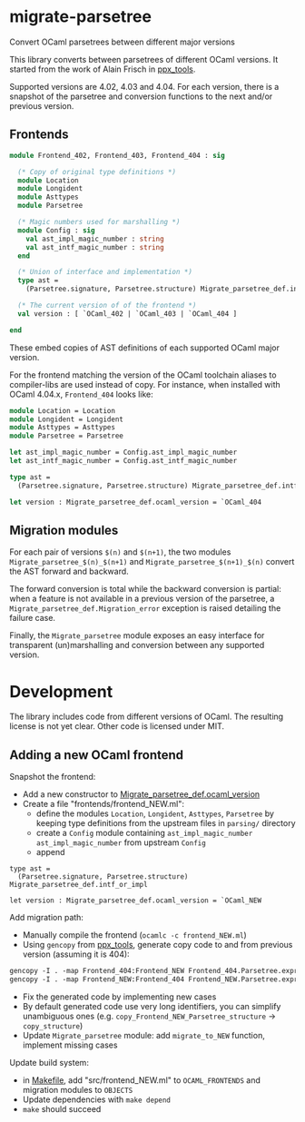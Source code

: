 # migrate-parsetree
Convert OCaml parsetrees between different major versions

This library converts between parsetrees of different OCaml versions.
It started from the work of Alain Frisch in [ppx\_tools](https://github.com/alainfrisch/ppx_tools).

Supported versions are 4.02, 4.03 and 4.04.
For each version, there is a snapshot of the parsetree and conversion functions
to the next and/or previous version.

## Frontends

```ocaml
module Frontend_402, Frontend_403, Frontend_404 : sig

  (* Copy of original type definitions *)
  module Location
  module Longident
  module Asttypes
  module Parsetree

  (* Magic numbers used for marshalling *)
  module Config : sig
    val ast_impl_magic_number : string
    val ast_intf_magic_number : string
  end

  (* Union of interface and implementation *)
  type ast =
    (Parsetree.signature, Parsetree.structure) Migrate_parsetree_def.intf_or_impl

  (* The current version of of the frontend *)
  val version : [ `OCaml_402 | `OCaml_403 | `OCaml_404 ]

end
```

These embed copies of AST definitions of each supported OCaml major version.

For the frontend matching the version of the OCaml toolchain aliases to
compiler-libs are used instead of copy.  For instance, when installed with
OCaml 4.04.x, `Frontend_404` looks like:

```ocaml
module Location = Location
module Longident = Longident
module Asttypes = Asttypes
module Parsetree = Parsetree

let ast_impl_magic_number = Config.ast_impl_magic_number
let ast_intf_magic_number = Config.ast_intf_magic_number

type ast =
  (Parsetree.signature, Parsetree.structure) Migrate_parsetree_def.intf_or_impl

let version : Migrate_parsetree_def.ocaml_version = `OCaml_404
```

## Migration modules

For each pair of versions `$(n)` and `$(n+1)`, the two modules
`Migrate_parsetree_$(n)_$(n+1)` and `Migrate_parsetree_$(n+1)_$(n)` convert the AST forward and backward.

The forward conversion is total while the backward conversion is partial: when
a feature is not available in a previous version of the parsetree, a
`Migrate_parsetree_def.Migration_error` exception is raised detailing the
failure case.

Finally, the `Migrate_parsetree` module exposes an easy interface for
transparent (un)marshalling and conversion between any supported version.

# Development

The library includes code from different versions of OCaml. The resulting
license is not yet clear. Other code is licensed under MIT.

## Adding a new OCaml frontend

Snapshot the frontend:
- Add a new constructor to
  [Migrate\_parsetree\_def.ocaml\_version](src/migrate_parsetree_def.ml)
- Create a file "frontends/frontend\_NEW.ml":
  * define the modules `Location`, `Longident`, `Asttypes`, `Parsetree` by
    keeping type definitions from the upstream files in `parsing/` directory
  * create a `Config` module containing `ast_impl_magic_number`
    `ast_impl_magic_number` from upstream `Config`
  * append 
```
type ast =
  (Parsetree.signature, Parsetree.structure) Migrate_parsetree_def.intf_or_impl

let version : Migrate_parsetree_def.ocaml_version = `OCaml_NEW
```

Add migration path:
- Manually compile the frontend (`ocamlc -c frontend_NEW.ml`)
- Using `gencopy` from [ppx\_tools](https://github.com/alainfrisch/ppx_tools), generate copy code to and from previous version (assuming it is 404):
```ocaml
gencopy -I . -map Frontend_404:Frontend_NEW Frontend_404.Parsetree.expression > migrate_parsetree_404_NEW.ml
gencopy -I . -map Frontend_NEW:Frontend_404 Frontend_NEW.Parsetree.expression > migrate_parsetree_NEW_404.ml
```
- Fix the generated code by implementing new cases
- By default generated code use very long identifiers, you can simplify unambiguous ones (e.g. `copy_Frontend_NEW_Parsetree_structure` -> `copy_structure`)
- Update `Migrate_parsetree` module: add `migrate_to_NEW` function, implement missing cases

Update build system:
- in [Makefile](Makefile), add "src/frontend\_NEW.ml" to `OCAML_FRONTENDS` and migration modules to `OBJECTS`
- Update dependencies with `make depend`
- `make` should succeed
